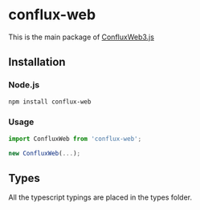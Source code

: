 # conflux-web

This is the main package of [ConfluxWeb3.js][repo]

## Installation

### Node.js

```bash
npm install conflux-web
```

### Usage

```js 
import ConfluxWeb from 'conflux-web';

new ConfluxWeb(...);
```

## Types 

All the typescript typings are placed in the types folder. 

[repo]: https://github.com/Conflux-Chain/ConfluxWeb
